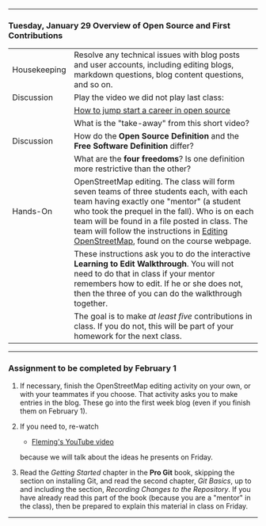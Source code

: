 --------------------------------------------------------------------------------

### Tuesday, January 29 Overview of Open Source and First Contributions

|                               |        |                              
|:---|:----|
|Housekeeping   | Resolve any technical issues with blog posts and user accounts, including editing blogs, markdown questions, blog content questions, and so on. |
|Discussion     | Play the video we did not play last class: |
|               |   [How to jump start a career in open source](https://www.youtube.com/watch?v=9X6HYoTl3K0) |
|               |    What is the "take-away" from this short video?
|Discussion     | How do the **Open Source Definition** and the **Free Software Definition** differ?  |
|               | What are the **four freedoms**?  Is one definition more restrictive than the other? |
| Hands-On      | OpenStreetMap editing. The class will form seven teams of three students each, with each team having exactly one "mentor" (a student who took the prequel in the fall). Who is on each team will be found in a file posted in class. The team will follow the instructions in [Editing OpenStreetMap](http://www.compsci.hunter.cuny.edu/~sweiss/course_materials/csci395.86/activities/openstreetmap_editing.pdf), found on the course webpage. |
|               | These instructions ask you to do the interactive **Learning to Edit Walkthrough**. You will not need to do that in class if your mentor remembers how to edit. If he or she does not, then the three of you can do the walkthrough together. |
|               | The goal is to make *at least five* contributions in class. If you do not, this will be part of your homework for the next class. |

---

### Assignment to be completed by February 1
1. If necessary, finish the OpenStreetMap editing activity on your own, or with your teammates if you choose. 
   That activity asks you to make entries in the blog. These  go into the first week blog (even if you finish them on February 1).

2. If you need to, re-watch

    * [Fleming's YouTube video]( https://www.youtube.com/watch?v=n2GhS-u-5FA)

    because we will talk about the ideas he presents on Friday. 

3. Read the *Getting Started* chapter in the **Pro Git** book, skipping the section on installing Git,
   and read the second chapter, *Git Basics*, up to and including the section, *Recording Changes to the Repository*.
   If you have already read this part of the book (because you are a "mentor" in the class), then be prepared to explain this material in class on Friday.

--------------------------------------------------------------------------------
